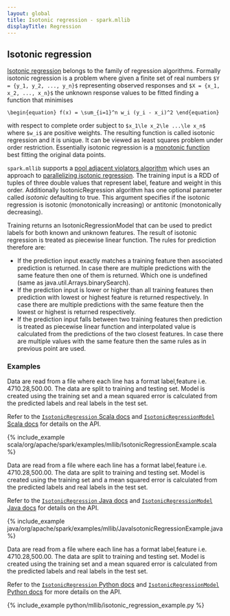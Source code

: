 ```yaml
---
layout: global
title: Isotonic regression - spark.mllib
displayTitle: Regression
---
```


## Isotonic regression
[Isotonic regression](http://en.wikipedia.org/wiki/Isotonic_regression)
belongs to the family of regression algorithms. Formally isotonic regression is a problem where
given a finite set of real numbers `$Y = {y_1, y_2, ..., y_n}$` representing observed responses
and `$X = {x_1, x_2, ..., x_n}$` the unknown response values to be fitted
finding a function that minimises

`\begin{equation}
  f(x) = \sum_{i=1}^n w_i (y_i - x_i)^2
\end{equation}`

with respect to complete order subject to
`$x_1\le x_2\le ...\le x_n$` where `$w_i$` are positive weights.
The resulting function is called isotonic regression and it is unique.
It can be viewed as least squares problem under order restriction.
Essentially isotonic regression is a
[monotonic function](http://en.wikipedia.org/wiki/Monotonic_function)
best fitting the original data points.

`spark.mllib` supports a
[pool adjacent violators algorithm](http://doi.org/10.1198/TECH.2010.10111)
which uses an approach to
[parallelizing isotonic regression](http://doi.org/10.1007/978-3-642-99789-1_10).
The training input is a RDD of tuples of three double values that represent
label, feature and weight in this order. Additionally IsotonicRegression algorithm has one
optional parameter called $isotonic$ defaulting to true.
This argument specifies if the isotonic regression is
isotonic (monotonically increasing) or antitonic (monotonically decreasing).

Training returns an IsotonicRegressionModel that can be used to predict
labels for both known and unknown features. The result of isotonic regression
is treated as piecewise linear function. The rules for prediction therefore are:

* If the prediction input exactly matches a training feature
  then associated prediction is returned. In case there are multiple predictions with the same
  feature then one of them is returned. Which one is undefined
  (same as java.util.Arrays.binarySearch).
* If the prediction input is lower or higher than all training features
  then prediction with lowest or highest feature is returned respectively.
  In case there are multiple predictions with the same feature
  then the lowest or highest is returned respectively.
* If the prediction input falls between two training features then prediction is treated
  as piecewise linear function and interpolated value is calculated from the
  predictions of the two closest features. In case there are multiple values
  with the same feature then the same rules as in previous point are used.

### Examples

<div class="codetabs">
<div data-lang="scala" markdown="1">
Data are read from a file where each line has a format label,feature
i.e. 4710.28,500.00. The data are split to training and testing set.
Model is created using the training set and a mean squared error is calculated from the predicted
labels and real labels in the test set.

Refer to the [`IsotonicRegression` Scala docs](api/scala/index.html#org.apache.spark.mllib.regression.IsotonicRegression) and [`IsotonicRegressionModel` Scala docs](api/scala/index.html#org.apache.spark.mllib.regression.IsotonicRegressionModel) for details on the API.

{% include_example scala/org/apache/spark/examples/mllib/IsotonicRegressionExample.scala %}
</div>
<div data-lang="java" markdown="1">
Data are read from a file where each line has a format label,feature
i.e. 4710.28,500.00. The data are split to training and testing set.
Model is created using the training set and a mean squared error is calculated from the predicted
labels and real labels in the test set.

Refer to the [`IsotonicRegression` Java docs](api/java/org/apache/spark/mllib/regression/IsotonicRegression.html) and [`IsotonicRegressionModel` Java docs](api/java/org/apache/spark/mllib/regression/IsotonicRegressionModel.html) for details on the API.

{% include_example java/org/apache/spark/examples/mllib/JavaIsotonicRegressionExample.java %}
</div>
<div data-lang="python" markdown="1">
Data are read from a file where each line has a format label,feature
i.e. 4710.28,500.00. The data are split to training and testing set.
Model is created using the training set and a mean squared error is calculated from the predicted
labels and real labels in the test set.

Refer to the [`IsotonicRegression` Python docs](api/python/pyspark.mllib.html#pyspark.mllib.regression.IsotonicRegression) and [`IsotonicRegressionModel` Python docs](api/python/pyspark.mllib.html#pyspark.mllib.regression.IsotonicRegressionModel) for more details on the API.

{% include_example python/mllib/isotonic_regression_example.py %}
</div>
</div>
